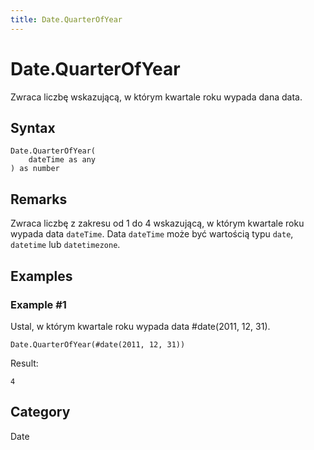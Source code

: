 ```yaml
---
title: Date.QuarterOfYear
---
```


# Date.QuarterOfYear


Zwraca liczbę wskazującą, w którym kwartale roku wypada dana data.


## Syntax

```powerquery
Date.QuarterOfYear(
    dateTime as any
) as number
```


## Remarks

Zwraca liczbę z zakresu od 1 do 4 wskazującą, w którym kwartale roku wypada data <code>dateTime</code>. Data <code>dateTime</code> może być wartością typu <code>date</code>, <code>datetime</code> lub <code>datetimezone</code>.


## Examples

### Example #1 
Ustal, w którym kwartale roku wypada data #date(2011, 12, 31).
```powerquery
Date.QuarterOfYear(#date(2011, 12, 31))
```

Result: 
```powerquery
4
```




## Category
Date
